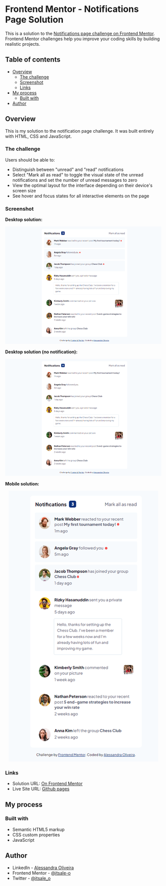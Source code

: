 # Frontend Mentor - Notifications Page Solution

This is a solution to the [Notifications page challenge on Frontend Mentor](https://www.frontendmentor.io/challenges/notifications-page-DqK5QAmKbC). Frontend Mentor challenges help you improve your coding skills by building realistic projects. 

## Table of contents

- [Overview](#overview)
  - [The challenge](#the-challenge)
  - [Screenshot](#screenshot)
  - [Links](#links)
- [My process](#my-process)
  - [Built with](#built-with)
- [Author](#author)

## Overview

This is my solution to the notification page challenge. It was built entirely with HTML, CSS and JavaScript.

### The challenge

Users should be able to:

- Distinguish between "unread" and "read" notifications
- Select "Mark all as read" to toggle the visual state of the unread notifications and set the number of unread messages to zero
- View the optimal layout for the interface depending on their device's screen size
- See hover and focus states for all interactive elements on the page

### Screenshot

**Desktop solution:**

<div align="center">

![](./assets/images/solution-desktop.png)

</div>

**Desktop solution (no notification):**

<div align="center">

![](./assets/images/solution-desktop-no-notification.png)

</div>

**Mobile solution:**

<div align="center">

![](./assets/images/solution-mobile.png)

</div>

### Links

- Solution URL: [On Frontend Mentor](https://your-solution-url.com)
- Live Site URL: [Github pages](https://itsale-o.github.io/notification-page/)

## My process

### Built with

- Semantic HTML5 markup
- CSS custom properties
- JavaScript

## Author

- LinkedIn - [Alessandra Oliveira](https://www.linkedin.com/in/alessandra-santos-oliveira/)
- Frontend Mentor - [@itsale-o](https://www.frontendmentor.io/profile/itsale-o)
- Twitter - [@itsale_o](https://www.twitter.com/itsale_o)
